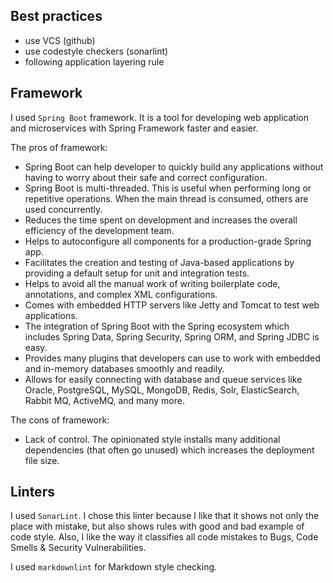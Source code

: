 ## Best practices

- use VCS (github)
- use codestyle checkers (sonarlint)
- following application layering rule

## Framework

I used `Spring Boot` framework. It is  a tool for developing web application and microservices with Spring Framework faster and easier.

The pros of framework:

- Spring Boot can help developer to quickly build any applications without having to worry about their safe and correct configuration.
- Spring Boot is multi-threaded. This is useful when performing long or repetitive operations. When the main thread is consumed, others are used concurrently.
- Reduces the time spent on development and increases the overall efficiency of the development team.
- Helps to autoconfigure all components for a production-grade Spring app.
- Facilitates the creation and testing of Java-based applications by providing a default setup for unit and integration tests.
- Helps to avoid all the manual work of writing boilerplate code, annotations, and complex XML configurations.
- Comes with embedded HTTP servers like Jetty and Tomcat to test web applications.
- The integration of Spring Boot with the Spring ecosystem which includes Spring Data, Spring Security, Spring ORM, and Spring JDBC is easy.
- Provides many plugins that developers can use to work with embedded and in-memory databases smoothly and readily.
- Allows for easily connecting with database and queue services like Oracle, PostgreSQL, MySQL, MongoDB, Redis, Solr, ElasticSearch, Rabbit MQ, ActiveMQ, and many more.

The cons of framework:

- Lack of control. The opinionated style installs many additional dependencies (that often go unused) which increases the deployment file size.

## Linters

I used `SonarLint`. I chose this linter because I like that it shows not only the place with mistake,
but also shows rules with good and bad example of code style. Also, I like the way it classifies all code mistakes to
Bugs, Code Smells & Security Vulnerabilities.

I used `markdownlint` for Markdown style checking.
